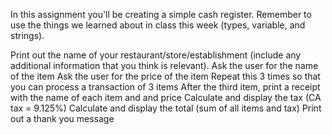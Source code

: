 In this assignment you'll be creating a simple cash register. Remember to use the things we learned about in class this week (types, variable, and strings).

Print out the name of your restaurant/store/establishment (include any additional information that you think is relevant).
Ask the user for the name of the item
Ask the user for the price of the item
Repeat this 3 times so that you can process a transaction of 3 items
After the third item, print a receipt with the name of each item and and price
Calculate and display the tax (CA tax = 9.125%)
Calculate and display the total (sum of all items and tax)
Print out a thank you message
